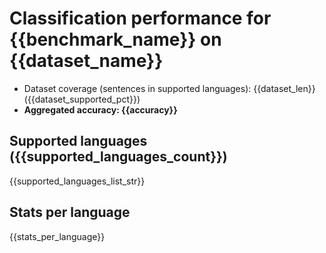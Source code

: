 # Classification performance for {{benchmark_name}} on {{dataset_name}}

- Dataset coverage (sentences in supported languages): {{dataset_len}} ({{dataset_supported_pct}})
- **Aggregated accuracy: {{accuracy}}**

<h2 id="supported-languages">Supported languages ({{supported_languages_count}})</h2>

{{supported_languages_list_str}}

<h2 id="metrics-per-language">Stats per language</h2>

{{stats_per_language}}
